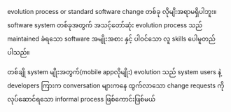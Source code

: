 evolution process or standard software change တစ်ခု လိုမျိးအရာမရှိပါဘူး။
software system တစ်ခုအတွက် အသင့်တော်ဆုံး evolution process သည် maintained ခံရသော software  အမျိုးအစား နှင့် ပါဝင်သော လူ skills ပေါမူတည်ပါသည်။

တစ်ချို system မျိုးအတွက်(mobile appလိုမျိုး) evolution သည် system users နဲ့ developers ကြားက conversation များကနေ ထွက်လာသော change requests ကိုလုပ်ဆောင်ရသော  informal process ဖြစ်ကောင်းဖြစ်မယ်
